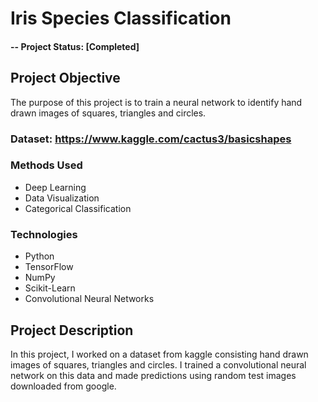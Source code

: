 # Iris Species Classification 

#### -- Project Status: [Completed]

## Project Objective
The purpose of this project is to train a neural network to identify hand drawn images of squares, triangles and circles.

### Dataset: https://www.kaggle.com/cactus3/basicshapes

### Methods Used
* Deep Learning
* Data Visualization
* Categorical Classification

### Technologies
* Python
* TensorFlow
* NumPy
* Scikit-Learn
* Convolutional Neural Networks

## Project Description
In this project, I worked on a dataset from kaggle consisting hand drawn images of squares, triangles and circles. I trained a convolutional neural network on this data and made predictions using random test images downloaded from google.
